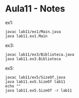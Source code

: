 # Aula11 - Notes

ex1:

    javac lab11/ex1/Main.java
    java lab11.ex1.Main

ex3:

    javac lab11/ex3/Biblioteca.java
    java lab11.ex3.Biblioteca

ex5:

    javac lab11/ex5/SizeOf.java
    java lab11.ex5.SizeOf lab11
    echo ""
    java lab11.ex5.SizeOf -r lab11
